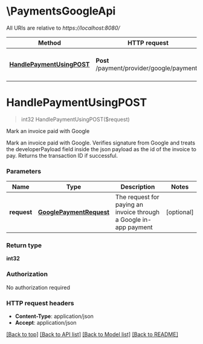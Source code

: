 # \PaymentsGoogleApi

All URIs are relative to *https://localhost:8080/*

Method | HTTP request | Description
------------- | ------------- | -------------
[**HandlePaymentUsingPOST**](PaymentsGoogleApi.md#HandlePaymentUsingPOST) | **Post** /payment/provider/google/payments | Mark an invoice paid with Google


# **HandlePaymentUsingPOST**
> int32 HandlePaymentUsingPOST($request)

Mark an invoice paid with Google

Mark an invoice paid with Google. Verifies signature from Google and treats the developerPayload field inside the json payload as the id of the invoice to pay. Returns the transaction ID if successful.


### Parameters

Name | Type | Description  | Notes
------------- | ------------- | ------------- | -------------
 **request** | [**GooglePaymentRequest**](GooglePaymentRequest.md)| The request for paying an invoice through a Google in-app payment | [optional] 

### Return type

**int32**

### Authorization

No authorization required

### HTTP request headers

 - **Content-Type**: application/json
 - **Accept**: application/json

[[Back to top]](#) [[Back to API list]](../README.md#documentation-for-api-endpoints) [[Back to Model list]](../README.md#documentation-for-models) [[Back to README]](../README.md)

